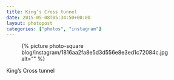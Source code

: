 ```yaml
---
title: King’s Cross tunnel
date: 2015-05-08T05:34:50+00:00
layout: photopost
categories: ["photos", "instagram"]
---
```


<figure class="photo photo--square">
  {% picture photo-square blog/instagram/1816aa2fa8e5d3d556e8e3ed1c72084c.jpg alt="" %}
</figure>

King’s Cross tunnel
